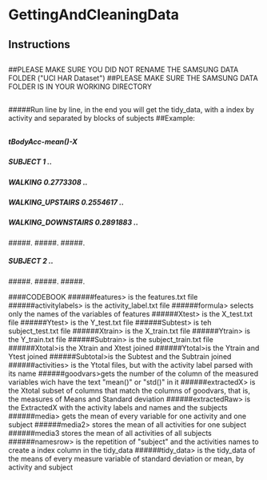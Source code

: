 # GettingAndCleaningData
## Instructions
##
##PLEASE MAKE SURE YOU DID NOT RENAME THE SAMSUNG DATA FOLDER ("UCI HAR Dataset")
##PLEASE MAKE SURE THE SAMSUNG DATA FOLDER IS IN YOUR WORKING DIRECTORY
##
##
##
#####Run line by line, in the end you will get the tidy_data, with a index by activity and separated by blocks of subjects
##Example:
##
#####                          tBodyAcc-mean()-X     
##### SUBJECT                   1         ..
##### WALKING                   0.2773308 ..
##### WALKING_UPSTAIRS          0.2554617 ..
##### WALKING_DOWNSTAIRS        0.2891883 ..
#####.
#####.
#####.
##### SUBJECT                   2 ..
#####.
#####.
#####.

####CODEBOOK
######features> is the features.txt file
######activitylabels> is the activity_label.txt file
######formula> selects only the names of the variables of features
######Xtest> is the X_test.txt file
######Ytest> is the Y_test.txt file
######Subtest> is teh subject_test.txt file
######Xtrain> is the X_train.txt file
######Ytrain> is the Y_train.txt file
######Subtrain> is the subject_train.txt file
######Xtotal>is the Xtrain and Xtest joined
######Ytotal>is the Ytrain and Ytest joined
######Subtotal>is the Subtest and the Subtrain joined
######activities> is the Ytotal files, but with the activity label parsed with its name
######goodvars>gets the number of the column of the measured variables wich have the text "mean()" or "std()" in it
######extractedX> is the Xtotal subset of columns that match the columns of goodvars, that is, the measures of Means and Standard deviation
######extractedRaw> is the ExtractedX with the activity labels and names and the subjects
######media> gets the mean of every variable for one activity and one subject
######media2> stores the mean of all activities for one subject
######media3 stores the mean of all activities of all subjects
######namesrow> is the repetition of "subject" and the activities names to create a index column in the tidy_data
######tidy_data> is the tidy_data of the means of every measure variable of standard deviation or mean, by activity and subject

